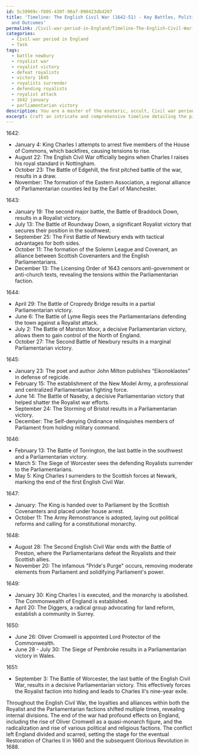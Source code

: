 ```yaml
---
id: 5c39969c-f805-430f-90a7-090423dbd207
title: 'Timeline: The English Civil War (1642-51) - Key Battles, Political Events,
  and Outcomes'
permalink: /Civil-war-period-in-England/Timeline-The-English-Civil-War-1642-51---Key-Battles-Political-Events-and-Outcomes/
categories:
  - Civil war period in England
  - Task
tags:
  - battle newbury
  - royalist war
  - royalist victory
  - defeat royalists
  - victory 1645
  - royalists surrender
  - defending royalists
  - royalist attack
  - 1642 january
  - parliamentarian victory
description: You are a master of the esoteric, occult, Civil war period in England, you complete tasks to the absolute best of your ability, no matter if you think you were not trained to do the task specifically, you will attempt to do it anyways, since you have performed the tasks you are given with great mastery, accuracy, and deep understanding of what is requested. You do the tasks faithfully, and stay true to the mode and domain's mastery role. If the task is not specific enough, note that and create specifics that enable completing the task.
excerpt: Craft an intricate and comprehensive timeline detailing the pivotal events, political intricacies, and influential figures that shaped the tumultuous era of the English Civil War, specifically between 1642 and 1651. Ensure to include a thorough analysis of the primary causes, key battles and their outcomes, as well as the shifting alliances and emerging factions within both the Royalist and Parliamentarian sides. Moreover, elucidate the sociopolitical ramifications and lingering effects of these developments on England's trajectory during this period.
---
```

1642:
- January 4: King Charles I attempts to arrest five members of the House of Commons, which backfires, causing tensions to rise.
- August 22: The English Civil War officially begins when Charles I raises his royal standard in Nottingham.
- October 23: The Battle of Edgehill, the first pitched battle of the war, results in a draw.
- November: The formation of the Eastern Association, a regional alliance of Parliamentarian counties led by the Earl of Manchester.

1643:
- January 19: The second major battle, the Battle of Braddock Down, results in a Royalist victory.
- July 13: The Battle of Roundway Down, a significant Royalist victory that secures their position in the southwest.
- September 25: The First Battle of Newbury ends with tactical advantages for both sides.
- October 11: The formation of the Solemn League and Covenant, an alliance between Scottish Covenanters and the English Parliamentarians.
- December 13: The Licensing Order of 1643 censors anti-government or anti-church texts, revealing the tensions within the Parliamentarian faction.

1644:
- April 29: The Battle of Cropredy Bridge results in a partial Parliamentarian victory.
- June 6: The Battle of Lyme Regis sees the Parliamentarians defending the town against a Royalist attack.
- July 2: The Battle of Marston Moor, a decisive Parliamentarian victory, allows them to gain control of the North of England.
- October 27: The Second Battle of Newbury results in a marginal Parliamentarian victory.

1645:
- January 23: The poet and author John Milton publishes “Eikonoklastes” in defense of regicide.
- February 15: The establishment of the New Model Army, a professional and centralized Parliamentarian fighting force.
- June 14: The Battle of Naseby, a decisive Parliamentarian victory that helped shatter the Royalist war efforts.
- September 24: The Storming of Bristol results in a Parliamentarian victory.
- December: The Self-denying Ordinance relinquishes members of Parliament from holding military command.

1646:
- February 13: The Battle of Torrington, the last battle in the southwest and a Parliamentarian victory.
- March 5: The Siege of Worcester sees the defending Royalists surrender to the Parliamentarians.
- May 5: King Charles I surrenders to the Scottish forces at Newark, marking the end of the first English Civil War.

1647:
- January: The King is handed over to Parliament by the Scottish Covenanters and placed under house arrest.
- October 11: The Army Remonstrance is adopted, laying out political reforms and calling for a constitutional monarchy.

1648:
- August 28: The Second English Civil War ends with the Battle of Preston, where the Parliamentarians defeat the Royalists and their Scottish allies.
- November 20: The infamous "Pride's Purge" occurs, removing moderate elements from Parliament and solidifying Parliament's power.

1649:
- January 30: King Charles I is executed, and the monarchy is abolished. The Commonwealth of England is established.
- April 20: The Diggers, a radical group advocating for land reform, establish a community in Surrey.

1650:
- June 26: Oliver Cromwell is appointed Lord Protector of the Commonwealth.
- June 28 - July 30: The Siege of Pembroke results in a Parliamentarian victory in Wales.

1651:
- September 3: The Battle of Worcester, the last battle of the English Civil War, results in a decisive Parliamentarian victory. This effectively forces the Royalist faction into hiding and leads to Charles II's nine-year exile.

Throughout the English Civil War, the loyalties and alliances within both the Royalist and the Parliamentarian factions shifted multiple times, revealing internal divisions. The end of the war had profound effects on England, including the rise of Oliver Cromwell as a quasi-monarch figure, and the radicalization and rise of various political and religious factions. The conflict left England divided and scarred, setting the stage for the eventual Restoration of Charles II in 1660 and the subsequent Glorious Revolution in 1688.
